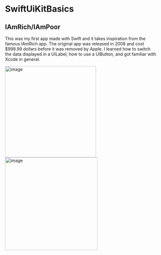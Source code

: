 # SwiftUiKitBasics

## IAmRich/IAmPoor

This was my first app made with Swift and it takes inspiration from the famous IAmRich app. The original app was released in 2008 and cost $999.99 dollars before it was removed by Apple. I learned how to switch the data displayed in a UILabel, how to use a UIButton, and got familiar with Xcode in general.

<img width="300" alt="image" src="https://github.com/joelmanjet/SwiftUiKitBasics/assets/22900105/939c5a65-0ac2-4bc4-a228-07dec988ee9d">

<img width="305" alt="image" src="https://github.com/joelmanjet/SwiftUiKitBasics/assets/22900105/ca2b64eb-5b27-4f1c-b71f-0f42121b0dfc">
